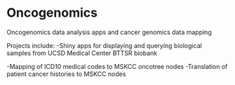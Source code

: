 # Oncogenomics

Oncogenomics data analysis apps and cancer genomics data mapping

Projects include:
-Shiny apps for displaying and querying biological samples from UCSD Medical Center BTTSR biobank

-Mapping of ICD10 medical codes to MSKCC oncotree nodes
  -Translation of patient cancer histories to MSKCC nodes
  
